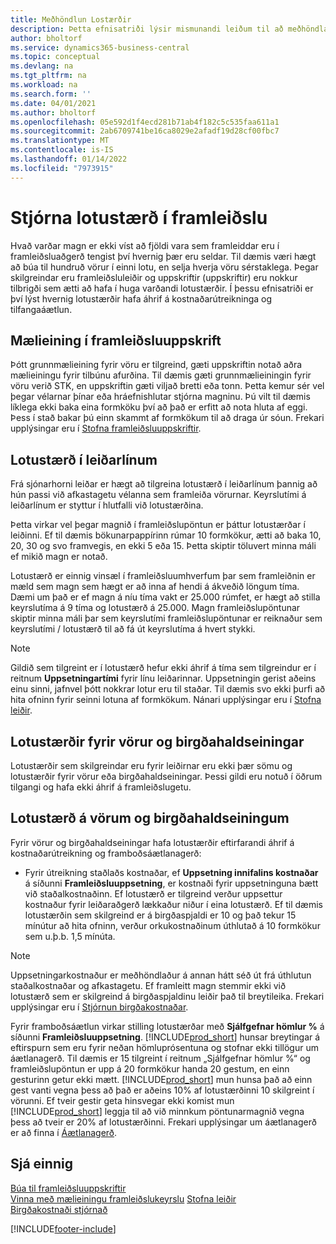 ```yaml
---
title: Meðhöndlun Lostærðir
description: Þetta efnisatriði lýsir mismunandi leiðum til að meðhöndla lotustærðir.
author: bholtorf
ms.service: dynamics365-business-central
ms.topic: conceptual
ms.devlang: na
ms.tgt_pltfrm: na
ms.workload: na
ms.search.form: ''
ms.date: 04/01/2021
ms.author: bholtorf
ms.openlocfilehash: 05e592d1f4ecd281b71ab4f182c5c535faa611a1
ms.sourcegitcommit: 2ab6709741be16ca8029e2afadf19d28cf00fbc7
ms.translationtype: MT
ms.contentlocale: is-IS
ms.lasthandoff: 01/14/2022
ms.locfileid: "7973915"
---
```

# <a name="handling-lot-sizes-in-production"></a>Stjórna lotustærð í framleiðslu
Hvað varðar magn er ekki víst að fjöldi vara sem framleiddar eru í framleiðsluaðgerð tengist því hvernig þær eru seldar. Til dæmis væri hægt að búa til hundruð vörur í einni lotu, en selja hverja vöru sérstaklega. Þegar skilgreindar eru framleiðsluleiðir og uppskriftir (uppskriftir) eru nokkur tilbrigði sem ætti að hafa í huga varðandi lotustærðir. Í þessu efnisatriði er því lýst hvernig lotustærðir hafa áhrif á kostnaðarútreikninga og tilfangaáætlun.

## <a name="units-of-measure-in-production-bill-of-materials"></a>Mælieining í framleiðsluuppskrift
Þótt grunnmælieining fyrir vöru er tilgreind, gæti uppskriftin notað aðra mælieiningu fyrir tilbúnu afurðina. Til dæmis gæti grunnmælieiningin fyrir vöru verið STK, en uppskriftin gæti viljað bretti eða tonn. Þetta kemur sér vel þegar vélarnar þínar eða hráefnishlutar stjórna magninu. Þú vilt til dæmis líklega ekki baka eina formköku því að það er erfitt að nota hluta af eggi. Þess í stað bakar þú einn skammt af formkökum til að draga úr sóun. Frekari upplýsingar eru í [Stofna framleiðsluuppskriftir](production-how-to-create-production-boms.md).

## <a name="lot-size-on-routing-lines"></a>Lotustærð í leiðarlínum
Frá sjónarhorni leiðar er hægt að tilgreina lotustærð í leiðarlínum þannig að hún passi við afkastagetu vélanna sem framleiða vörurnar. Keyrslutími á leiðarlínum er styttur í hlutfalli við lotustærðina. 

Þetta virkar vel þegar magnið í framleiðslupöntun er þáttur lotustærðar í leiðinni. Ef til dæmis bökunarpappírinn rúmar 10 formkökur, ætti að baka 10, 20, 30 og svo framvegis, en ekki 5 eða 15.  Þetta skiptir töluvert minna máli ef mikið magn er notað.

Lotustærð er einnig vinsæl í framleiðsluumhverfum þar sem framleiðnin er mæld sem magn sem hægt er að inna af hendi á ákveðið löngum tíma. Dæmi um það er ef magn á níu tíma vakt er 25.000 rúmfet, er hægt að stilla keyrslutíma á 9 tíma og lotustærð á 25.000.
Magn framleiðslupöntunar skiptir minna máli þar sem keyrslutími framleiðslupöntunar er reiknaður sem keyrslutími / lotustærð til að fá út keyrslutíma á hvert stykki.
 
> [!NOTE]
> Gildið sem tilgreint er í lotustærð hefur ekki áhrif á tíma sem tilgreindur er í reitnum **Uppsetningartími** fyrir línu leiðarinnar. Uppsetningin gerist aðeins einu sinni, jafnvel þótt nokkrar lotur eru til staðar. Til dæmis svo ekki þurfi að hita ofninn fyrir seinni lotuna af formkökum. Nánari upplýsingar eru í [Stofna leiðir](production-how-to-create-routings.md).

## <a name="lot-sizes-for-items-and-stockkeeping-units"></a>Lotustærðir fyrir vörur og birgðahaldseiningar
Lotustærðir sem skilgreindar eru fyrir leiðirnar eru ekki þær sömu og lotustærðir fyrir vörur eða birgðahaldseiningar. Þessi gildi eru notuð í öðrum tilgangi og hafa ekki áhrif á framleiðslugetu. 

## <a name="lot-size-on-item-and-stockkeeping-units"></a>Lotustærð á vörum og birgðahaldseiningum
Fyrir vörur og birgðahaldseiningar hafa lotustærðir eftirfarandi áhrif á kostnaðarútreikning og framboðsáætlanagerð:

* Fyrir útreikning staðlaðs kostnaðar, ef **Uppsetning innifalins kostnaðar** á síðunni **Framleiðsluuppsetning**, er kostnaði fyrir uppsetninguna bætt við staðalkostnaðinn. Ef lotustærð er tilgreind verður uppsettur kostnaður fyrir leiðaraðgerð lækkaður niður í eina lotustærð. Ef til dæmis lotustærðin sem skilgreind er á birgðaspjaldi er 10 og það tekur 15 mínútur að hita ofninn, verður orkukostnaðinum úthlutað á 10 formkökur sem u.þ.b. 1,5 mínúta. 

> [!NOTE]
> Uppsetningarkostnaður er meðhöndlaður á annan hátt séð út frá úthlutun staðalkostnaðar og afkastagetu. Ef framleitt magn stemmir ekki við lotustærð sem er skilgreind á birgðaspjaldinu leiðir það til breytileika. Frekari upplýsingar eru í [Stjórnun birgðakostnaðar](finance-manage-inventory-costs.md). <!--not sure that I got this part right seems to repeat the first example.-->

Fyrir framboðsáætlun virkar stilling lotustærðar með **Sjálfgefnar hömlur %** á síðunni **Framleiðsluuppsetning**. [!INCLUDE[prod_short](includes/prod_short.md)] hunsar breytingar á eftirspurn sem eru fyrir neðan hömluprósentuna og stofnar ekki tillögur um áætlanagerð. Til dæmis er 15 tilgreint í reitnum „Sjálfgefnar hömlur %“ og framleiðslupöntun er upp á 20 formkökur handa 20 gestum, en einn gesturinn getur ekki mætt. [!INCLUDE[prod_short](includes/prod_short.md)] mun hunsa það að einn gest vanti vegna þess að það er aðeins 10% af lotustærðinni 10 skilgreint í vörunni. Ef tveir gestir geta hinsvegar ekki komist mun [!INCLUDE[prod_short](includes/prod_short.md)] leggja til að við minnkum pöntunarmagnið vegna þess að tveir er 20% af lotustærðinni. Frekari upplýsingar um áætlanagerð er að finna í [Áætlanagerð](production-planning.md).

## <a name="see-also"></a>Sjá einnig
[Búa til framleiðsluuppskriftir](production-how-to-create-production-boms.md)  
[Vinna með mælieiningu framleiðslukeyrslu](production-how-to-use-the-manufacturing-batch-unit-of-measure.md)
[Stofna leiðir](production-how-to-create-routings.md)  
[Birgðakostnaði stjórnað](finance-manage-inventory-costs.md)


[!INCLUDE[footer-include](includes/footer-banner.md)]